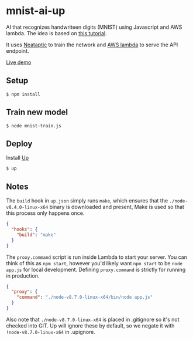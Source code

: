 # mnist-ai-up

AI that recognizes handwriteen digits (MNIST) using Javascript and AWS lambda. The idea is based on [this tutorial](https://github.com/llSourcell/how_to_deploy_a_keras_model_to_production).

It uses [Neataptic](https://github.com/wagenaartje/neataptic) to train the network and [AWS lambda](https://aws.amazon.com/lambda/) to serve the API endpoint.

[Live demo](https://xzr0dc9xba.execute-api.us-west-2.amazonaws.com/development/mnist.html)

## Setup

```
$ npm install
```

## Train new model

```
$ node mnist-train.js
```

## Deploy

Install [Up](https://github.com/apex/up) 

```
$ up
```

## Notes

The `build` hook in `up.json` simply runs `make`, which ensures that the `./node-v8.4.0-linux-x64` binary is downloaded and present, Make is used so that this process only happens once.

```json
{
  "hooks": {
    "build": "make"
  }
}
```

The `proxy.command` script is run inside Lambda to start your server. You can think of this as `npm start`, however you'd likely want `npm start` to be `node app.js` for local development. Defining `proxy.command` is strictly for running in production.

```json
{
  "proxy": {
    "command": "./node-v8.7.0-linux-x64/bin/node app.js"
  }
}
```

Also note that `./node-v8.7.0-linux-x64` is placed in .gitignore so it's not checked into GIT. Up will ignore these by default, so we negate it with `!node-v8.7.0-linux-x64` in .upignore.
